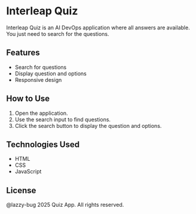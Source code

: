# Interleap Quiz

Interleap Quiz is an AI DevOps application where all answers are available. You just need to search for the questions.

## Features

- Search for questions
- Display question and options
- Responsive design

## How to Use

1. Open the application.
2. Use the search input to find questions.
3. Click the search button to display the question and options.

## Technologies Used

- HTML
- CSS
- JavaScript

## License

@lazzy-bug 2025 Quiz App. All rights reserved.